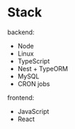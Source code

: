 # Stack

backend:

- Node
- Linux
- TypeScript
- Nest + TypeORM
- MySQL
- CRON jobs

frontend:

- JavaScript
- React
